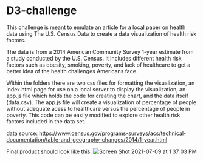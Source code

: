 # D3-challenge

This challenge is meant to emulate an article for a local paper on health data using The U.S. Census Data to create a data visualization of health risk factors.

The data is from a 2014 American Community Survey 1-year estimate from a study conducted by the U.S. Census. It includes different health risk factors such as obesity, smoking, poverty, and lack of healthcare to get a better idea of the health challenges Americans face.

Within the folders there are two css files for formatting the visualization, an index.html page for use on a local server to display the visualization, an app.js file which holds the code for creating the chart, and the data itself (data.csv). The app.js file will create a visualization of percentage of people without adequate acess to healthcare versus the percentage of people in poverty. This code can be easily modified to explore other health risk factors included in the data set.

data source:
https://www.census.gov/programs-surveys/acs/technical-documentation/table-and-geography-changes/2014/1-year.html

Final product should look like this:
![Screen Shot 2021-07-09 at 1 37 03 PM](https://user-images.githubusercontent.com/79470987/125134577-6fda8f00-e0bc-11eb-9263-bb00e4d446af.png)


